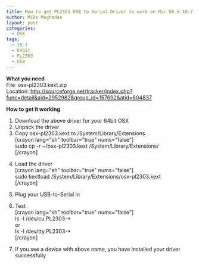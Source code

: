 ```yaml
---
title: How to get PL2303 USB to Serial Driver to work on Mac OS X 10.7 (64bit)
author: Mike Moghadas
layout: post
categories:
  - OSX
tags:
  - 10.7
  - 64bit
  - PL2303
  - USB
---
```

**What you need**  
File: osx-pl2303.kext.zip  
Location: <a href="http://sourceforge.net/tracker/index.php?func=detail&#038;aid=2952982&#038;group_id=157692&#038;atid=804837" target="_blank">http://sourceforge.net/tracker/index.php?func=detail&aid=2952982&group_id=157692&atid=804837</a>

**How to get it working**  
1. Download the above driver for your 64bit OSX  
2. Unpack the driver  
3. Copy osx-pl2303.kext to /System/Library/Extensions  
[crayon lang="sh" toolbar="true" nums="false"]  
sudo cp -r ~/osx-pl2303.kext /System/Library/Extensions/  
[/crayon]

<!--more-->

4. Load the driver  
[crayon lang="sh" toolbar="true" nums="false"]  
sudo kextload /System/Library/Extensions/osx-pl2303.kext  
[/crayon]

5. Plug your USB-to-Serial in  
6. Test  
[crayon lang="sh" toolbar="true" nums="false"]  
ls -l /dev/cu.PL2303-*  
or  
ls -l /dev/tty.PL2303-*  
[/crayon]  
7. If you see a device with above name, you have installed your driver successfully
